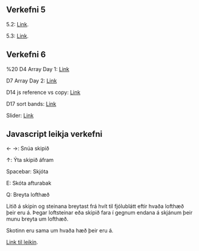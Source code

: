 ## Verkefni 5

5.2: [Link](https://johannhawk.github.io/jcs-jvs-2019/verk5/verk52.html).

5.3: [Link](https://johannhawk.github.io/jcs-jvs-2019/verk5/verk53.html).

## Verkefni 6
%20
D4 Array Day 1: [Link](https://johannhawk.github.io/jcs-jvs-2019/verk6/d4%20Array%20Day%201.html)

D7 Array Day 2: [Link]()

D14 js reference vs copy: [Link]()

D17 sort bands: [Link]()

Slider: [Link]()

## Javascript leikja verkefni

← →: Snúa skipið

↑: Ýta skipið áfram

Spacebar: Skjóta

E: Skóta afturabak

Q: Breyta lofthæð

Litið á skipin og steinana breytast frá hvít til fjólublátt eftir hvaða lofthæð þeir eru á.
Þegar loftsteinar eða skipið fara í gegnum endana á skjánum þeir munu breyta um lofthæð.

Skotinn eru sama um hvaða hæð þeir eru á.

[Link til leikin](https://johannhawk.github.io/jcs-jvs-2019/game1/fa.html).
